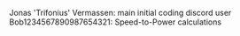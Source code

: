 Jonas 'Trifonius' Vermassen: main initial coding
discord user Bob1234567890987654321: Speed-to-Power calculations

